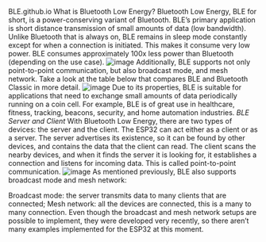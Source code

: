 BLE.github.io
What is Bluetooth Low Energy?
Bluetooth Low Energy, BLE for short, is a power-conserving variant of Bluetooth. BLE’s primary application is short distance transmission of small amounts of data (low bandwidth). Unlike Bluetooth that is always on, BLE remains in sleep mode constantly except for when a connection is initiated.
This makes it consume very low power. BLE consumes approximately 100x less power than Bluetooth (depending on the use case).
![image](https://user-images.githubusercontent.com/97583689/218306679-6bed89cf-3e93-45df-b8ce-34496dcb93c1.png)
Additionally, BLE supports not only point-to-point communication, but also broadcast mode, and mesh network.
Take a look at the table below that compares BLE and Bluetooth Classic in more detail.
![image](https://user-images.githubusercontent.com/97583689/218306707-e6436099-da91-4bcb-b1a3-42935d566a12.png)
Due to its properties, BLE is suitable for applications that need to exchange small amounts of data periodically running on a coin cell. For example, BLE is of great use in healthcare, fitness, tracking, beacons, security, and home automation industries.
*BLE Server and Client*
With Bluetooth Low Energy, there are two types of devices: the server and the client. The ESP32 can act either as a client or as a server.
The server advertises its existence, so it can be found by other devices, and contains the data that the client can read. The client scans the nearby devices, and when it finds the server it is looking for, it establishes a connection and listens for incoming data. This is called point-to-point communication.
![image](https://user-images.githubusercontent.com/97583689/218306763-cb07244c-f1e2-44d9-9d68-6d194b2f6a58.png)
As mentioned previously, BLE also supports broadcast mode and mesh network:

Broadcast mode: the server transmits data to many clients that are connected;
Mesh network: all the devices are connected, this is a many to many connection.
Even though the broadcast and mesh network setups are possible to implement, they were developed very recently, so there aren’t many examples implemented for the ESP32 at this moment.
